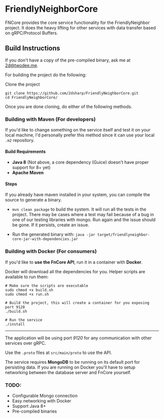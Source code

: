 # FriendlyNeighborCore

FNCore provides the core service functionality for the FriendlyNeighbor project. 
It does the heavy lifting for other services with data transfer based on gRPC/Protocol Buffers.

## Build Instructions

If you don't have a copy of the pre-compiled binary, ask me at 2d@twodee.me.

For building the project do the following:

Clone the project
```
git clone https://github.com/2dsharp/FriendlyNeighborCore.git
cd FriendlyNeighborCore/
```
Once you are done cloning, do either of the following methods.

### Building with Maven (For developers)

If you'd like to change something on the service itself and test it on your local machine, 
I'd personally prefer this method since it can use your local `.m2` repository.

#### Build Requirements

* **Java 8** (Not above, a core dependency (Guice) doesn't have proper support for 8+ yet)
* **Apache Maven**

#### Steps

If you already have maven installed in your system, you can compile the source to generate a binary.

* `mvn clean package` to build the system. It will run all the tests in the project. 
There may be cases where a test may fail because of a bug in one of our testing libraries with mongo.
Run again and the issue should be gone. If it persists, create an issue.

* Run the generated binary with:
```java -jar target/friendlyneighbor-core-jar-with-dependencies.jar```

### Building with Docker (For consumers)

If you'd like to **use the FnCore API**, run it in a container with **Docker**.

Docker will download all the dependencies for you. Helper scripts are available to run them:

```
# Make sure the scripts are executable
sudo chmod +x build.sh
sudo chmod +x run.sh

# Build the project, this will create a container for you exposing port 9120
./build.sh

# Run the service
./install
```
---

The application will be using port *9120* for any communication with other services over gRPC.

Use the `.proto` files at `src/main/proto` to use the API.

The service requires **MongoDB** to be running on its default port for persisting data. 
If you are running on Docker you'll have to setup networking between the database server and FnCore yourself.

### TODO:

* Configurable Mongo connection
* Easy networking with Docker
* Support Java 8+
* Pre-compiled binaries
